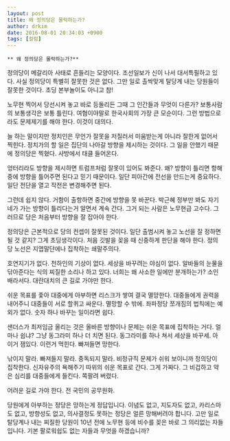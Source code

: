 ```yaml
---
layout: post
title: 왜 정의당은 몰락하는가?
author: drkim
date: 2016-08-01 20:34:03 +0900
tags: [컬럼]
---
```

 


    ** 왜 정의당은 몰락하는가?**

  


정의당이 메갈리아 사태로 흔들리는 모양이다. 조선일보가 신이 나서 대서특필하고 있다. 사실 정의당이 특별히 잘못한 것은 없다. 그만 일로 촐싹맞게 탈당계 내는 당원들이 잘못한 것이다. 초딩 본부놀이도 아니고 참! 

  


노무현 찍어서 당선시켜 놓고 바로 등돌리든 그때 그 인간들과 무엇이 다른가? 보통사람의 보통생각은 보통 틀린다. 여혐이야말로 한국사회의 가장 큰 모순이다. 그런 방법으로라도 문제제기를 해야 한다. 이것이 대의다.

  


늘 하는 말이지만 정치인은 무언가 잘못을 저질러서 미움받는게 아니라 잘한게 없어서 찍힌다. 정치가의 할 일은 집단의 나아갈 방향을 제시하는 것이다. 그 일을 안했기 때문에 정의당은 찍혔다. 사방에서 태클 들어온다. 

  


엉터리라도 방향을 제시하면 트럼프처럼 잘못이 있어도 봐준다. 왜? 방향이 틀리면 항해 중에 방향을 틀어주면 된다고 믿기 때문이다. 일단 피아간에 전선을 만드는게 중요하다. 일단 전단을 열고 작전은 변경해주면 된다.

  


그런데 쉽지 않다. 거함이 출항하면 중간에 방향을 못 바꾼다. 박근혜 정부만 봐도 자기네가 가는 방향이 틀리다는거 알면서 계속 간다. 그거 되는 사람은 노무현급 고수다. 그러므로 당은 처음부터 방향을 잘 잡아야 한다.

  


정의당은 근본적으로 당의 컨셉이 잘못된 것이다. 일단 출범시켜 놓고 노선을 잘 정하면 될 것 같지? 그게 초딩생각이다. 처음 깃발을 꽂을 때 신중하게 판단을 해야 한다. 정의당 노선은 지엽말단에나 집착하는 쇄말주의다. 

  


호연지기가 없다. 천하인의 기상이 없다. 세상을 바꾸려는 야심이 없다. 알바들의 눈물을 닦아준다는 식의 찌질한 소리나 하고 있다. 너희는 왜 사소한 일에만 분개하는가? 소인배라서다. 대란대치의 큰 길로 가야만 한다. 

  


쉬운 목표를 좇아 대중에게 아부하면 리스크가 쌓여 결국 멸망한다. 대중들에게 권력을 내어주니 대중들이 서로 할퀴고 싸운다. 멸망할 수 밖에. 좌파정당 쪼개짐의 법칙에는 예외가 없다. 숫자 하나 바꾸는 일이라면 쉽다. 

  


샌더스가 최저임금 올리는 것은 올바른 방향이나 문제는 쉬운 목표에 집착하는 거다. 얼마나 쉽냐? 그냥 동그라미 하나 더 치면 된다. 동그라미를 하나 쳐서 세상을 바꾸세. 아 이거 잼있다. 이런거 먹힌다. 빠져들면 망한다.

  


낚이지 말라. 빠져들지 말라. 중독되지 말라. 비정규직 문제가 쉬워 보이니까 정의당이 집착한다. 신자유주의 욕해주기 따위의 쉬운 목표로 간다. 그게 가짜다. 그 비겁하고 약은 심리를 대중들에게 들킨다. 쪽팔려 버렸다.

  


어려운 길로 가야 한다. 전 국민의 공무원화.  

  


당원에게 아부하는 정당은 망하는게 정답입니다. 이념도 없고, 지도자도 없고, 카리스마도 없고, 방향성도 없고, 의사결정도 못하는 정당은 얼른 망해버려야 합니다. 고만 일로 탈당계나 내는 찌질한 당원이 10년 전에 노무현 등에 비수를 꽂은 바로 그 의리없는 자들입니다. 기본 팔로워쉽도 없는 자들과 무엇을 하겠습니까?